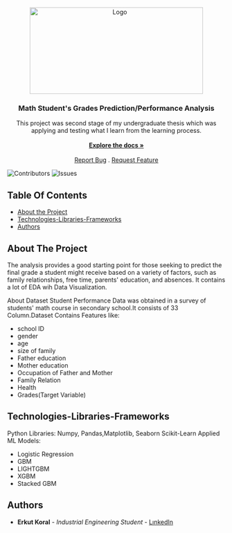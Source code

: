 <br/>
<p align="center">
  <a href="https://github.com/erkutkoral/UndergraduateThesisJourney">
    <img src="https://static01.nyt.com/images/2022/10/12/us/00MORE-MATH-01/00MORE-MATH-01-videoSixteenByNine3000.jpg" alt="Logo" width="400" height="200">
  </a>

  <h3 align="center">Math Student's Grades Prediction/Performance Analysis</h3>

  <p align="center">
    This project was second stage of my undergraduate thesis which was applying and testing what I learn from the learning process. 
    <br/>
    <br/>
    <a href="https://github.com/erkutkoral/UndergraduateThesisJourney"><strong>Explore the docs »</strong></a>
    <br/>
    <br/>
    <a href="https://github.com/erkutkoral/UndergraduateThesisJourney/issues">Report Bug</a>
    .
    <a href="https://github.com/erkutkoral/UndergraduateThesisJourney/issues">Request Feature</a>
  </p>
</p>

![Contributors](https://img.shields.io/github/contributors/erkutkoral/UndergraduateThesisJourney?color=dark-green) ![Issues](https://img.shields.io/github/issues/erkutkoral/UndergraduateThesisJourney) 

## Table Of Contents

* [About the Project](#about-the-project)
* [Technologies-Libraries-Frameworks](#technologies-libraries-frameworks)
* [Authors](#authors)

## About The Project

The analysis provides a good starting point for those seeking to predict the final grade a student might receive based on a variety of factors, such as family relationships, free time, parents' education, and absences. It contains a lot of EDA wih Data Visualization.

About Dataset
Student Performance Data was obtained in a survey of students' math course in secondary school.It consists of 33 Column.Dataset Contains Features like: 

* school ID
* gender
* age
* size of family
* Father education
* Mother education
* Occupation of Father and Mother
* Family Relation
* Health
* Grades(Target Variable)

## Technologies-Libraries-Frameworks

Python Libraries: Numpy, Pandas,Matplotlib, Seaborn Scikit-Learn
Applied ML Models: 
* Logistic Regression
* GBM
* LIGHTGBM
* XGBM
* Stacked GBM

## Authors

* **Erkut Koral** - *Industrial Engineering Student* - [LınkedIn](https://www.linkedin.com/in/erkutkoral/) 


